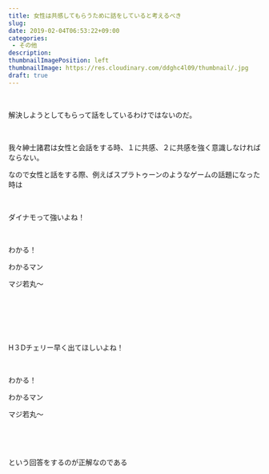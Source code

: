 ```yaml
---
title: 女性は共感してもらうために話をしていると考えるべき
slug: 
date: 2019-02-04T06:53:22+09:00
categories: 
 - その他
description: 
thumbnailImagePosition: left
thumbnailImage: https://res.cloudinary.com/ddghc4l09/thumbnail/.jpg
draft: true
---
```


<!--more-->

&nbsp;

解決しようとしてもらって話をしているわけではないのだ。

&nbsp;

我々紳士諸君は女性と会話をする時、１に共感、２に共感を強く意識しなければならない。

なので女性と話をする際、例えばスプラトゥーンのようなゲームの話題になった時は

&nbsp;

ダイナモって強いよね！

&nbsp;

わかる！

わかるマン

マジ若丸～

&nbsp;

&nbsp;

&nbsp;

H３Dチェリー早く出てほしいよね！

&nbsp;

わかる！

わかるマン

マジ若丸～

&nbsp;

&nbsp;

という回答をするのが正解なのである
